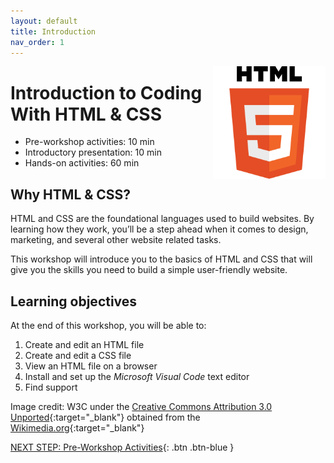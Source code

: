 ```yaml
---
layout: default
title: Introduction 
nav_order: 1
---
```

<img src="images/logo.svg" alt="html logo" style="float:right;width:180px;"> 

# Introduction to Coding With HTML & CSS

- Pre-workshop activities: 10 min 
- Introductory presentation: 10 min
- Hands-on activities: 60 min

## Why HTML & CSS? 

HTML and CSS are the foundational languages used to build websites. By learning how they work, you’ll be a step ahead when it comes to design, marketing, and several other website related tasks. 

This workshop will introduce you to the basics of HTML and CSS that will give you the skills you need to build a simple user-friendly website.

## Learning objectives

At the end of this workshop, you will be able to:

1. Create and edit an HTML file
2. Create and edit a CSS file
3. View an HTML file on a browser
4. Install and set up the _Microsoft Visual Code_ text editor
5. Find support

Image credit: W3C under the [Creative Commons Attribution 3.0 Unported](https://creativecommons.org/licenses/by/3.0/deed.en){:target="_blank"} obtained from the [Wikimedia.org](https://commons.wikimedia.org/w/index.php?curid=12736763){:target="_blank"}
 
[NEXT STEP: Pre-Workshop Activities](pre-workshop.html){: .btn .btn-blue }
